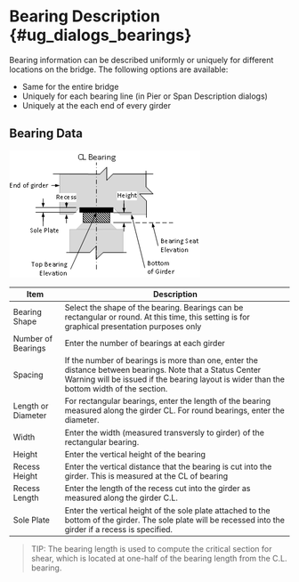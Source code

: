 Bearing Description {#ug_dialogs_bearings}
==============================================
Bearing information can be described uniformly or uniquely for different locations on the bridge. The following options are available:
* Same for the entire bridge
* Uniquely for each bearing line (in Pier or Span Description dialogs)
* Uniquely at the each end of every girder 

Bearing Data
------------
![](BearingDescription.png)


Item | Description
-----|----------
Bearing Shape | Select the shape of the bearing. Bearings can be rectangular or round. At this time, this setting is for graphical presentation purposes only
Number of Bearings | Enter the number of bearings at each girder
Spacing | If the number of bearings is more than one, enter the distance between bearings. Note that a Status Center Warning will be issued if the bearing layout is wider than the bottom width of the section.
Length or Diameter | For rectangular bearings, enter the length of the bearing measured along the girder CL. For round bearings, enter the diameter.
Width | Enter the width (measured transversly to girder) of the rectangular bearing.
Height | Enter the vertical height of the bearing
Recess Height | Enter the vertical distance that the bearing is cut into the girder. This is measured at the CL of bearing
Recess Length | Enter the length of the recess cut into the girder as measured along the girder C.L.
Sole Plate | Enter the vertical height of the sole plate attached to the bottom of the girder. The sole plate will be recessed into the girder if a recess is specified.

> TIP: The bearing length is used to compute the critical section for shear, which is located at one-half of the bearing length from the C.L. bearing.